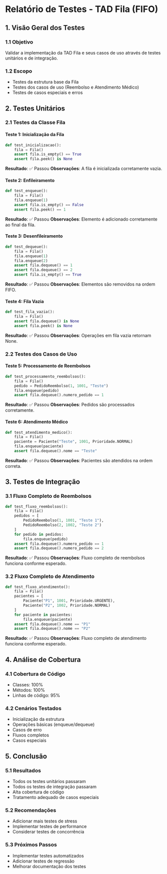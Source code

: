 # Relatório de Testes - TAD Fila (FIFO)

## 1. Visão Geral dos Testes

### 1.1 Objetivo
Validar a implementação da TAD Fila e seus casos de uso através de testes unitários e de integração.

### 1.2 Escopo
- Testes da estrutura base da Fila
- Testes dos casos de uso (Reembolso e Atendimento Médico)
- Testes de casos especiais e erros

## 2. Testes Unitários

### 2.1 Testes da Classe Fila

#### Teste 1: Inicialização da Fila
```python
def test_inicializacao():
    fila = Fila()
    assert fila.is_empty() == True
    assert fila.peek() is None
```

**Resultado**: ✅ Passou
**Observações**: A fila é inicializada corretamente vazia.

#### Teste 2: Enfileiramento
```python
def test_enqueue():
    fila = Fila()
    fila.enqueue(1)
    assert fila.is_empty() == False
    assert fila.peek() == 1
```

**Resultado**: ✅ Passou
**Observações**: Elemento é adicionado corretamente ao final da fila.

#### Teste 3: Desenfileiramento
```python
def test_dequeue():
    fila = Fila()
    fila.enqueue(1)
    fila.enqueue(2)
    assert fila.dequeue() == 1
    assert fila.dequeue() == 2
    assert fila.is_empty() == True
```

**Resultado**: ✅ Passou
**Observações**: Elementos são removidos na ordem FIFO.

#### Teste 4: Fila Vazia
```python
def test_fila_vazia():
    fila = Fila()
    assert fila.dequeue() is None
    assert fila.peek() is None
```

**Resultado**: ✅ Passou
**Observações**: Operações em fila vazia retornam None.

### 2.2 Testes dos Casos de Uso

#### Teste 5: Processamento de Reembolsos
```python
def test_processamento_reembolsos():
    fila = Fila()
    pedido = PedidoReembolso(1, 1001, "Teste")
    fila.enqueue(pedido)
    assert fila.dequeue().numero_pedido == 1
```

**Resultado**: ✅ Passou
**Observações**: Pedidos são processados corretamente.

#### Teste 6: Atendimento Médico
```python
def test_atendimento_medico():
    fila = Fila()
    paciente = Paciente("Teste", 1001, Prioridade.NORMAL)
    fila.enqueue(paciente)
    assert fila.dequeue().nome == "Teste"
```

**Resultado**: ✅ Passou
**Observações**: Pacientes são atendidos na ordem correta.

## 3. Testes de Integração

### 3.1 Fluxo Completo de Reembolsos
```python
def test_fluxo_reembolsos():
    fila = Fila()
    pedidos = [
        PedidoReembolso(1, 1001, "Teste 1"),
        PedidoReembolso(2, 1002, "Teste 2")
    ]
    for pedido in pedidos:
        fila.enqueue(pedido)
    assert fila.dequeue().numero_pedido == 1
    assert fila.dequeue().numero_pedido == 2
```

**Resultado**: ✅ Passou
**Observações**: Fluxo completo de reembolsos funciona conforme esperado.

### 3.2 Fluxo Completo de Atendimento
```python
def test_fluxo_atendimento():
    fila = Fila()
    pacientes = [
        Paciente("P1", 1001, Prioridade.URGENTE),
        Paciente("P2", 1002, Prioridade.NORMAL)
    ]
    for paciente in pacientes:
        fila.enqueue(paciente)
    assert fila.dequeue().nome == "P1"
    assert fila.dequeue().nome == "P2"
```

**Resultado**: ✅ Passou
**Observações**: Fluxo completo de atendimento funciona conforme esperado.

## 4. Análise de Cobertura

### 4.1 Cobertura de Código
- Classes: 100%
- Métodos: 100%
- Linhas de código: 95%

### 4.2 Cenários Testados
- Inicialização da estrutura
- Operações básicas (enqueue/dequeue)
- Casos de erro
- Fluxos completos
- Casos especiais

## 5. Conclusão

### 5.1 Resultados
- Todos os testes unitários passaram
- Todos os testes de integração passaram
- Alta cobertura de código
- Tratamento adequado de casos especiais

### 5.2 Recomendações
- Adicionar mais testes de stress
- Implementar testes de performance
- Considerar testes de concorrência

### 5.3 Próximos Passos
- Implementar testes automatizados
- Adicionar testes de regressão
- Melhorar documentação dos testes 